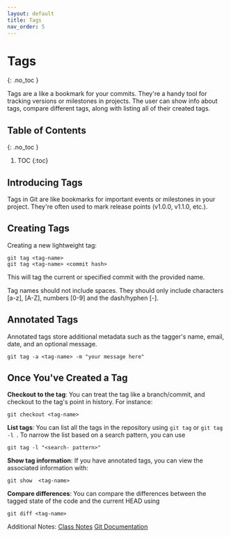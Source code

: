 ```yaml
---
layout: default
title: Tags
nav_order: 5
---
```

<!-- prettier-ignore-start -->
# Tags
{: .no_toc }

Tags are a like a bookmark for your commits. They're a handy tool for tracking versions or milestones in projects. The user can show info about tags, compare different tags, along with listing all of their created tags. 

## Table of Contents
{: .no_toc }

1. TOC
{:toc}

<!-- prettier-ignore-end -->

## Introducing Tags
Tags in Git are like bookmarks for important events or milestones in your project.
They're often used to mark release points (v1.0.0, v1.1.0, etc.).

## Creating Tags
Creating a new lightweight tag:
```
git tag <tag-name>
git tag <tag-name> <commit hash>
```
This will tag the current or specified commit with the provided name.

Tag names should not include spaces. They should only include characters [a-z], [A-Z],
numbers [0-9] and the dash/hyphen [-].

## Annotated Tags
Annotated tags store additional metadata such as the tagger's name, email, date, and
an optional message.

```
git tag -a <tag-name> -m "your message here"
```

## Once You've Created a Tag
**Checkout to the tag**: You can treat the tag like a branch/commit, and checkout to the tag's point in history. For instance: 
```
git checkout <tag-name>
```

**List tags**: You can list all the tags in the repository using ``git tag`` or ``git tag -l ``. To narrow the list based on a search pattern, you can use 
```
git tag -l "<search- pattern>"
```

**Show tag information**: If you have annotated tags, you can view the associated information with:
```
git show  <tag-name> 
```

**Compare differences**: You can compare the differences between the tagged state of the code and the current HEAD using 
```
git diff <tag-name> 
```

Additional Notes: 
[Class Notes](https://learn.rrc.ca/d2l/le/content/645955/viewContent/10531990/View)
[Git Documentation](https://git-scm.com/book/en/v2/Git-Basics-Tagging)


